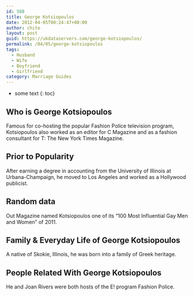 ```yaml
---
id: 588
title: George Kotsiopoulos
date: 2012-04-05T00:24:47+00:00
author: chito
layout: post
guid: https://ukdataservers.com/george-kotsiopoulos/
permalink: /04/05/george-kotsiopoulos
tags:
  - Husband
  - Wife
  - Boyfriend
  - Girlfriend
category: Marriage Guides
---
```


* some text
{: toc}


## Who is  George Kotsiopoulos
                  
                  
                  
Famous for co-hosting the popular Fashion Police television program, Kotsiopoulos also worked as an editor for C Magazine and as a fashion consultant for T: The New York Times Magazine.
                  
                
                
                
## Prior to Popularity 
                  
                  
                  
After earning a degree in accounting from the University of Illinois at Urbana-Champaign, he moved to Los Angeles and worked as a Hollywood publicist.
                  
                
                
                
## Random data 
                  
                  
                  
Out Magazine named Kotsiopoulos one of its &#8220;100 Most Influential Gay Men and Women&#8221; of 2011.
                  
                
                
                
## Family & Everyday Life of George Kotsiopoulos
                  
                  
                  
A native of Skokie, Illinois, he was born into a family of Greek heritage.
                  
                
                
                
## People Related With  George Kotsiopoulos
                  
                  
                  
He and Joan Rivers were both hosts of the E! program Fashion Police.
                  
                
              
            
          
          
          
    
    
  
